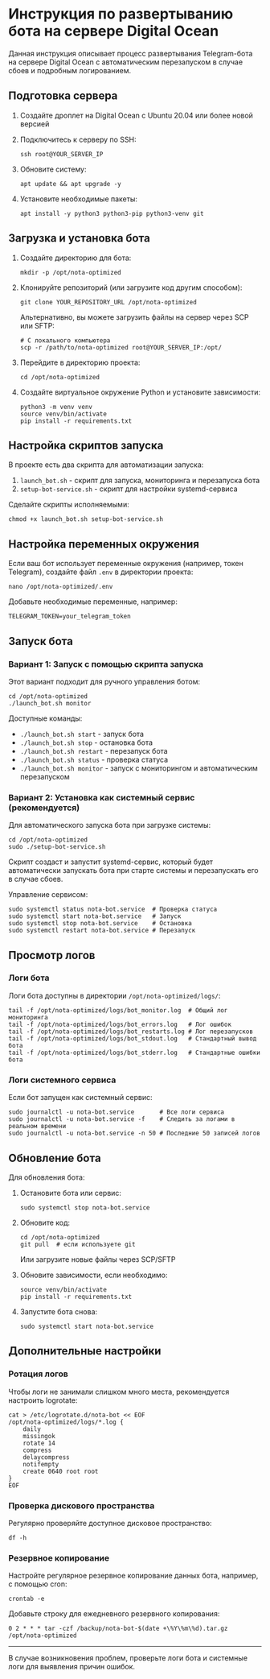 # Инструкция по развертыванию бота на сервере Digital Ocean

Данная инструкция описывает процесс развертывания Telegram-бота на сервере Digital Ocean с автоматическим перезапуском в случае сбоев и подробным логированием.

## Подготовка сервера

1. Создайте дроплет на Digital Ocean с Ubuntu 20.04 или более новой версией
2. Подключитесь к серверу по SSH:
   ```
   ssh root@YOUR_SERVER_IP
   ```

3. Обновите систему:
   ```
   apt update && apt upgrade -y
   ```

4. Установите необходимые пакеты:
   ```
   apt install -y python3 python3-pip python3-venv git
   ```

## Загрузка и установка бота

1. Создайте директорию для бота:
   ```
   mkdir -p /opt/nota-optimized
   ```

2. Клонируйте репозиторий (или загрузите код другим способом):
   ```
   git clone YOUR_REPOSITORY_URL /opt/nota-optimized
   ```

   Альтернативно, вы можете загрузить файлы на сервер через SCP или SFTP:
   ```
   # С локального компьютера
   scp -r /path/to/nota-optimized root@YOUR_SERVER_IP:/opt/
   ```

3. Перейдите в директорию проекта:
   ```
   cd /opt/nota-optimized
   ```

4. Создайте виртуальное окружение Python и установите зависимости:
   ```
   python3 -m venv venv
   source venv/bin/activate
   pip install -r requirements.txt
   ```

## Настройка скриптов запуска

В проекте есть два скрипта для автоматизации запуска:

1. `launch_bot.sh` - скрипт для запуска, мониторинга и перезапуска бота
2. `setup-bot-service.sh` - скрипт для настройки systemd-сервиса

Сделайте скрипты исполняемыми:
```
chmod +x launch_bot.sh setup-bot-service.sh
```

## Настройка переменных окружения

Если ваш бот использует переменные окружения (например, токен Telegram), создайте файл `.env` в директории проекта:
```
nano /opt/nota-optimized/.env
```

Добавьте необходимые переменные, например:
```
TELEGRAM_TOKEN=your_telegram_token
```

## Запуск бота

### Вариант 1: Запуск с помощью скрипта запуска

Этот вариант подходит для ручного управления ботом:

```
cd /opt/nota-optimized
./launch_bot.sh monitor
```

Доступные команды:
- `./launch_bot.sh start` - запуск бота
- `./launch_bot.sh stop` - остановка бота
- `./launch_bot.sh restart` - перезапуск бота
- `./launch_bot.sh status` - проверка статуса
- `./launch_bot.sh monitor` - запуск с мониторингом и автоматическим перезапуском

### Вариант 2: Установка как системный сервис (рекомендуется)

Для автоматического запуска бота при загрузке системы:

```
cd /opt/nota-optimized
sudo ./setup-bot-service.sh
```

Скрипт создаст и запустит systemd-сервис, который будет автоматически запускать бота при старте системы и перезапускать его в случае сбоев.

Управление сервисом:
```
sudo systemctl status nota-bot.service  # Проверка статуса
sudo systemctl start nota-bot.service   # Запуск
sudo systemctl stop nota-bot.service    # Остановка
sudo systemctl restart nota-bot.service # Перезапуск
```

## Просмотр логов

### Логи бота

Логи бота доступны в директории `/opt/nota-optimized/logs/`:

```
tail -f /opt/nota-optimized/logs/bot_monitor.log  # Общий лог мониторинга
tail -f /opt/nota-optimized/logs/bot_errors.log   # Лог ошибок
tail -f /opt/nota-optimized/logs/bot_restarts.log # Лог перезапусков
tail -f /opt/nota-optimized/logs/bot_stdout.log   # Стандартный вывод бота
tail -f /opt/nota-optimized/logs/bot_stderr.log   # Стандартные ошибки бота
```

### Логи системного сервиса

Если бот запущен как системный сервис:

```
sudo journalctl -u nota-bot.service       # Все логи сервиса
sudo journalctl -u nota-bot.service -f    # Следить за логами в реальном времени
sudo journalctl -u nota-bot.service -n 50 # Последние 50 записей логов
```

## Обновление бота

Для обновления бота:

1. Остановите бота или сервис:
   ```
   sudo systemctl stop nota-bot.service
   ```

2. Обновите код:
   ```
   cd /opt/nota-optimized
   git pull  # если используете git
   ```
   
   Или загрузите новые файлы через SCP/SFTP

3. Обновите зависимости, если необходимо:
   ```
   source venv/bin/activate
   pip install -r requirements.txt
   ```

4. Запустите бота снова:
   ```
   sudo systemctl start nota-bot.service
   ```

## Дополнительные настройки

### Ротация логов

Чтобы логи не занимали слишком много места, рекомендуется настроить logrotate:

```
cat > /etc/logrotate.d/nota-bot << EOF
/opt/nota-optimized/logs/*.log {
    daily
    missingok
    rotate 14
    compress
    delaycompress
    notifempty
    create 0640 root root
}
EOF
```

### Проверка дискового пространства

Регулярно проверяйте доступное дисковое пространство:

```
df -h
```

### Резервное копирование

Настройте регулярное резервное копирование данных бота, например, с помощью cron:

```
crontab -e
```

Добавьте строку для ежедневного резервного копирования:

```
0 2 * * * tar -czf /backup/nota-bot-$(date +\%Y\%m\%d).tar.gz /opt/nota-optimized
```

---

В случае возникновения проблем, проверьте логи бота и системные логи для выявления причин ошибок. 